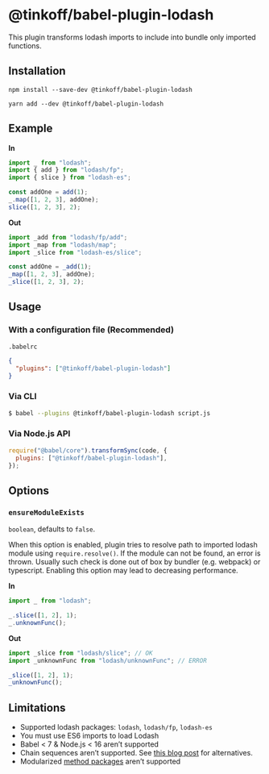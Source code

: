 # @tinkoff/babel-plugin-lodash

This plugin transforms lodash imports to include into bundle only imported functions.

## Installation

```shell
npm install --save-dev @tinkoff/babel-plugin-lodash
```

```shell
yarn add --dev @tinkoff/babel-plugin-lodash
```

## Example

**In**

```js
import _ from "lodash";
import { add } from "lodash/fp";
import { slice } from "lodash-es";

const addOne = add(1);
_.map([1, 2, 3], addOne);
slice([1, 2, 3], 2);
```

**Out**

```js
import _add from "lodash/fp/add";
import _map from "lodash/map";
import _slice from "lodash-es/slice";

const addOne = _add(1);
_map([1, 2, 3], addOne);
_slice([1, 2, 3], 2);
```

## Usage

### With a configuration file (Recommended)

`.babelrc`

```json title="babel.config.json"
{
  "plugins": ["@tinkoff/babel-plugin-lodash"]
}
```

### Via CLI

```sh
$ babel --plugins @tinkoff/babel-plugin-lodash script.js
```

### Via Node.js API

```js
require("@babel/core").transformSync(code, {
  plugins: ["@tinkoff/babel-plugin-lodash"],
});
```

## Options

### `ensureModuleExists`

`boolean`, defaults to `false`.

When this option is enabled, plugin tries to resolve path to imported lodash module using `require.resolve()`. If the
module can not be found, an error is thrown. Usually such check is done out of box by bundler (e.g. webpack) or
typescript. Enabling this option may lead to decreasing performance.

**In**

```js
import _ from "lodash";

_.slice([1, 2], 1);
_.unknownFunc();
```

**Out**

```js
import _slice from "lodash/slice"; // OK
import _unknownFunc from "lodash/unknownFunc"; // ERROR

_slice([1, 2], 1);
_unknownFunc();
```

## Limitations

- Supported lodash packages: `lodash`, `lodash/fp`, `lodash-es`
- You must use ES6 imports to load Lodash
- Babel < 7 & Node.js < 16 aren’t supported
- Chain sequences aren’t supported.
  See [this blog post](https://medium.com/making-internets/why-using-chain-is-a-mistake-9bc1f80d51ba) for alternatives.
- Modularized [method packages](https://www.npmjs.com/browse/keyword/lodash-modularized) aren’t supported
